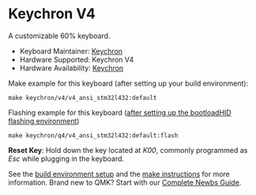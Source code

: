 # Keychron V4

A customizable 60% keyboard.

* Keyboard Maintainer: [Keychron](https://github.com/keychron)
* Hardware Supported: Keychron V4
* Hardware Availability: [Keychron](https://www.keychron.com)

Make example for this keyboard (after setting up your build environment):

    make keychron/v4/v4_ansi_stm32l432:default

Flashing example for this keyboard ([after setting up the bootloadHID flashing environment](https://docs.qmk.fm/#/flashing_bootloadhid))

    make keychron/q4/v4_ansi_stm32l432:default:flash

**Reset Key**: Hold down the key located at *K00*, commonly programmed as *Esc* while plugging in the keyboard.

See the [build environment setup](https://docs.qmk.fm/#/getting_started_build_tools) and the [make instructions](https://docs.qmk.fm/#/getting_started_make_guide) for more information. Brand new to QMK? Start with our [Complete Newbs Guide](https://docs.qmk.fm/#/newbs).
